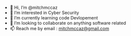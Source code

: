 - 👋 Hi, I’m @mitchmccaz
- 👀 I’m interested in Cyber Security
- 🌱 I’m currently learning code Devlopement
- 💞️ I’m looking to collaborate on anything software related
- 📫 Reach me by email : mitchmccaz@gmail.com

<!---
mitchmccaz/mitchmccaz is a ✨ special ✨ repository because its `README.md` (this file) appears on your GitHub profile.
You can click the Preview link to take a look at your changes.
--->
